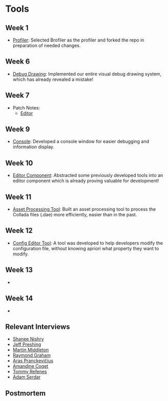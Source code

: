 # Tools

## Week 1
- [Profiler](../blogs/week-1/#profiler): Selected Brofiler as the profiler and forked the repo in preparation of needed changes.

## Week 6
- [Debug Drawing](../blogs/week-6/#debug-drawing): Implemented our entire visual debug drawing system, which has already revealed a mistake!

## Week 7
- Patch Notes:
    - [Editor](../blogs/week-7/#editor)

## Week 9
- [Console](../blogs/week-9/#console): Developed a console window for easier debugging and information display.

## Week 10
- [Editor Component](../blogs/week-10/#editor-component): Abstracted some previously developed tools into an editor component which is already proving valuable for development!

## Week 11
- [Asset Processing Tool](../blogs/week-11/#asset-processing-tool): Built an asset processing tool to process the Collada files (.dae) more efficiently, easier than in the past.

## Week 12
- [Config Editor Tool](../blogs/week-12/#config-editor-tool): A tool was developed to help developers modify the configuration file, without knowing apriori what property they want to modify.
  
## Week 13
- []()

## Week 14
- []()

## Relevant Interviews
- [Shanee Nishry](../interviews/ShaneeNishry-interview.md)
- [Jeff Preshing](../interviews/JeffPreshing-interview.md)
- [Martin Middleton](../interviews/MartinMiddleton-interview.md)
- [Raymond Graham](../interviews/RaymondGraham-interview.md)
- [Aras Pranckevičius](../interviews/ArasPranckevicius-interview.md)
- [Amandine Coget](../interviews/AmandineCoget-interview.md)
- [Tommy Refenes](../interviews/TommyRefenes-interview.md)
- [Adam Serdar](../interviews/AdamSerdar-interview.md)

## Postmortem